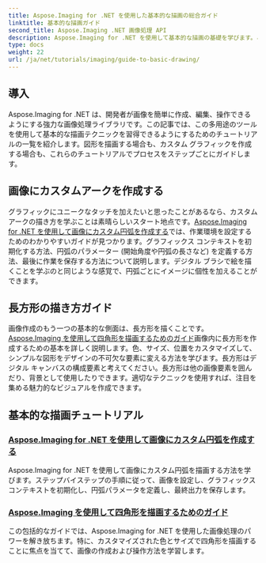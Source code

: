 ```yaml
---
title: Aspose.Imaging for .NET を使用した基本的な描画の総合ガイド
linktitle: 基本的な描画ガイド
second_title: Aspose.Imaging .NET 画像処理 API
description: Aspose.Imaging for .NET を使用して基本的な描画の基礎を学びます。このステップバイステップのチュートリアルでは、図形の作成、変換の適用、画像の処理など、基本的な概念について説明します。
type: docs
weight: 22
url: /ja/net/tutorials/imaging/guide-to-basic-drawing/
---
```

## 導入

Aspose.Imaging for .NET は、開発者が画像を簡単に作成、編集、操作できるようにする強力な画像処理ライブラリです。この記事では、この多用途のツールを使用して基本的な描画テクニックを習得できるようにするためのチュートリアルの一覧を紹介します。図形を描画する場合も、カスタム グラフィックを作成する場合も、これらのチュートリアルでプロセスをステップごとにガイドします。

## 画像にカスタムアークを作成する

グラフィックにユニークなタッチを加えたいと思ったことがあるなら、カスタムアークの描き方を学ぶことは素晴らしいスタート地点です。[Aspose.Imaging for .NET を使用して画像にカスタム円弧を作成する](./create-custom-arc-in-images/)では、作業環境を設定するためのわかりやすいガイドが見つかります。グラフィックス コンテキストを初期化する方法、円弧のパラメーター (開始角度や円弧の長さなど) を定義する方法、最後に作業を保存する方法について説明します。デジタル ブラシで絵を描くことを学ぶのと同じような感覚で、円弧ごとにイメージに個性を加えることができます。

## 長方形の描き方ガイド

画像作成のもう一つの基本的な側面は、長方形を描くことです。[Aspose.Imaging を使用して四角形を描画するためのガイド](./guide-to-drawing-rectangle/)画像内に長方形を作成するための基本を詳しく説明します。色、サイズ、位置をカスタマイズして、シンプルな図形をデザインの不可欠な要素に変える方法を学びます。長方形はデジタル キャンバスの構成要素と考えてください。長方形は他の画像要素を囲んだり、背景として使用したりできます。適切なテクニックを使用すれば、注目を集める魅力的なビジュアルを作成できます。

## 基本的な描画チュートリアル
### [Aspose.Imaging for .NET を使用して画像にカスタム円弧を作成する](./create-custom-arc-in-images/)
Aspose.Imaging for .NET を使用して画像にカスタム円弧を描画する方法を学びます。ステップバイステップの手順に従って、画像を設定し、グラフィックス コンテキストを初期化し、円弧パラメータを定義し、最終出力を保存します。
### [Aspose.Imaging を使用して四角形を描画するためのガイド](./guide-to-drawing-rectangle/)
この包括的なガイドでは、Aspose.Imaging for .NET を使用した画像処理のパワーを解き放ちます。特に、カスタマイズされた色とサイズで四角形を描画することに焦点を当てて、画像の作成および操作方法を学習します。